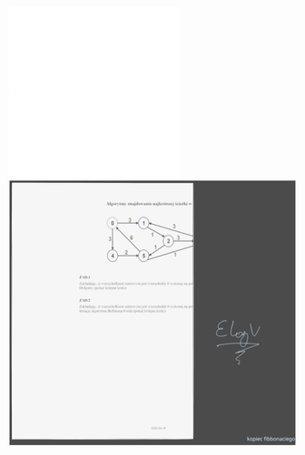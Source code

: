 ![](/Notatki/Semestr%204/Algorytmy%20i%20złożoność%20obliczeniowa/Ćwiczenia/Ćwiczenie%208/azo_cw_dijkstra_bf.pdf)
![](/Notatki/Semestr%204/Algorytmy%20i%20złożoność%20obliczeniowa/Ćwiczenia/Ćwiczenie%208/cwmat_07_shortpath.pdf)
![](/Notatki/Semestr%204/Algorytmy%20i%20złożoność%20obliczeniowa/Ćwiczenia/Ćwiczenie%208/Drawing%202024-04-25%2014.21.35.excalidraw.svg)